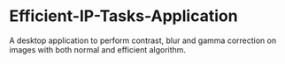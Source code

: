 Efficient-IP-Tasks-Application
==============================

A desktop application to perform contrast, blur and gamma correction on images with both normal and efficient algorithm.
